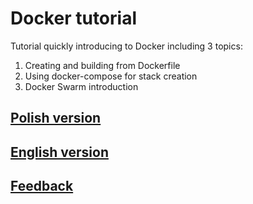 # Docker tutorial
Tutorial quickly introducing to Docker including 3 topics:
1) Creating and building from Dockerfile
2) Using docker-compose for stack creation
3) Docker Swarm introduction

## [Polish version](tutorial_pl.md)
## [English version](tutorial_en.md)
## [Feedback](https://forms.gle/UhTDD9n6Ys6ucHsh7)
